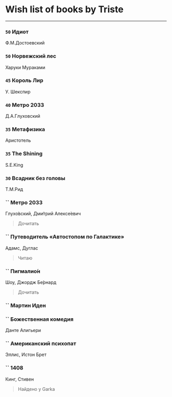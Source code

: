 # Wish list of books by Triste
---

### `50` Идиот
Ф.М.Достоевский

### `50` Норвежский лес
Харуки Мураками

### `45` Король Лир
У. Шекспир

### `40` Метро 2033
Д.А.Глуховский

### `35` Метафизика
Аристотель

### `35` The Shining
S.E.King

### `30` Всадник без головы
Т.М.Рид

### `` Метро 2033
Глухо́вский, Дми́трий Алексе́евич
> Дочитать

### `` Путеводитель «Автостопом по Галактике»
Адамс, Дуглас
> Читаю

### `` Пигмалио́н
Шоу, Джордж Бе́рнард
> Дочитать

### `` Мартин Иден

### `` Божественная комедия
Данте Алигьери

### `` Американский психопат
Эллис, Истон Брет

### `` 1408
Кинг, Стивен
> Найдено у Garka

